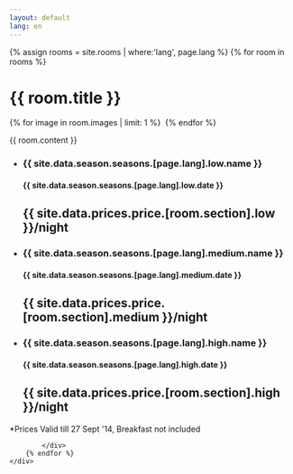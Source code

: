 ```yaml
---
layout: default
lang: en
---
```




<div class="main">
        <div class="content">
         {% assign rooms = site.rooms | where:'lang', page.lang %}
        {% for room in rooms %}
          <h1 class="entry-title">{{ room.title }}   </h1> 
          {% for image in room.images | limit: 1 %}
        <img src="{{ image.image | prepend: '/assets/wide/'  | prepend: site.baseurl | prepend: site.url }} " alt="">
        {% endfor %}
        <p> {{ room.content }} </p>
        <div class="normal-prices">        
                    <ul>
                        <li>
                            <h3>{{ site.data.season.seasons.[page.lang].low.name }}</h3>
                            <h4>{{ site.data.season.seasons.[page.lang].low.date }}</h4>
                            <h2>{{ site.data.prices.price.[room.section].low }}/night</h2>
                        </li>
                        <li>
                            <h3>{{ site.data.season.seasons.[page.lang].medium.name }}</h3>
                            <h4>{{ site.data.season.seasons.[page.lang].medium.date }}</h4>
                            <h2>{{ site.data.prices.price.[room.section].medium }}/night</h2>
                        </li>
                        <li>
                            <h3>{{ site.data.season.seasons.[page.lang].high.name }}</h3>
                            <h4>{{ site.data.season.seasons.[page.lang].high.date }}</h4>
                            <h2>{{ site.data.prices.price.[room.section].high }}/night</h2>
                        </li>
                    </ul>
                    <p>*Prices Valid till 27 Sept '14, Breakfast not included</p>

            </div>
        {% endfor %}
    </div>
</div>

